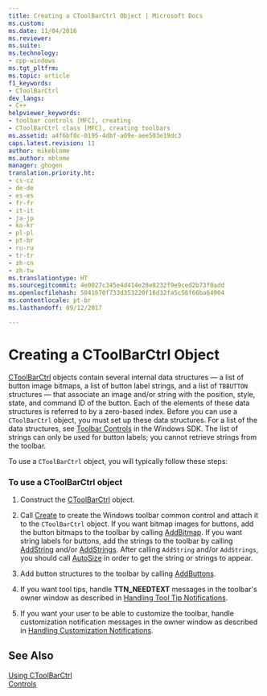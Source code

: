 ```yaml
---
title: Creating a CToolBarCtrl Object | Microsoft Docs
ms.custom: 
ms.date: 11/04/2016
ms.reviewer: 
ms.suite: 
ms.technology:
- cpp-windows
ms.tgt_pltfrm: 
ms.topic: article
f1_keywords:
- CToolBarCtrl
dev_langs:
- C++
helpviewer_keywords:
- toolbar controls [MFC], creating
- CToolBarCtrl class [MFC], creating toolbars
ms.assetid: a4f6bf0c-0195-4dbf-a09e-aee503e19dc3
caps.latest.revision: 11
author: mikeblome
ms.author: mblome
manager: ghogen
translation.priority.ht:
- cs-cz
- de-de
- es-es
- fr-fr
- it-it
- ja-jp
- ko-kr
- pl-pl
- pt-br
- ru-ru
- tr-tr
- zh-cn
- zh-tw
ms.translationtype: HT
ms.sourcegitcommit: 4e0027c345e4d414e28e8232f9e9ced2b73f0add
ms.openlocfilehash: 5041670f733d353220f16d32fa5c56f66ba64904
ms.contentlocale: pt-br
ms.lasthandoff: 09/12/2017

---
```

# <a name="creating-a-ctoolbarctrl-object"></a>Creating a CToolBarCtrl Object
[CToolBarCtrl](../mfc/reference/ctoolbarctrl-class.md) objects contain several internal data structures — a list of button image bitmaps, a list of button label strings, and a list of `TBBUTTON` structures — that associate an image and/or string with the position, style, state, and command ID of the button. Each of the elements of these data structures is referred to by a zero-based index. Before you can use a `CToolBarCtrl` object, you must set up these data structures. For a list of the data structures, see [Toolbar Controls](https://msdn.microsoft.com/library/47xcww9x.aspx) in the Windows SDK. The list of strings can only be used for button labels; you cannot retrieve strings from the toolbar.  
  
 To use a `CToolBarCtrl` object, you will typically follow these steps:  
  
### <a name="to-use-a-ctoolbarctrl-object"></a>To use a CToolBarCtrl object  
  
1.  Construct the [CToolBarCtrl](../mfc/reference/ctoolbarctrl-class.md) object.  
  
2.  Call [Create](../mfc/reference/ctoolbarctrl-class.md#create) to create the Windows toolbar common control and attach it to the `CToolBarCtrl` object. If you want bitmap images for buttons, add the button bitmaps to the toolbar by calling [AddBitmap](../mfc/reference/ctoolbarctrl-class.md#addbitmap). If you want string labels for buttons, add the strings to the toolbar by calling [AddString](../mfc/reference/ctoolbarctrl-class.md#addstring) and/or [AddStrings](../mfc/reference/ctoolbarctrl-class.md#addstrings). After calling `AddString` and/or `AddStrings`, you should call [AutoSize](../mfc/reference/ctoolbarctrl-class.md#autosize) in order to get the string or strings to appear.  
  
3.  Add button structures to the toolbar by calling [AddButtons](../mfc/reference/ctoolbarctrl-class.md#addbuttons).  
  
4.  If you want tool tips, handle **TTN_NEEDTEXT** messages in the toolbar's owner window as described in [Handling Tool Tip Notifications](../mfc/handling-tool-tip-notifications.md).  
  
5.  If you want your user to be able to customize the toolbar, handle customization notification messages in the owner window as described in [Handling Customization Notifications](../mfc/handling-customization-notifications.md).  
  
## <a name="see-also"></a>See Also  
 [Using CToolBarCtrl](../mfc/using-ctoolbarctrl.md)   
 [Controls](../mfc/controls-mfc.md)



